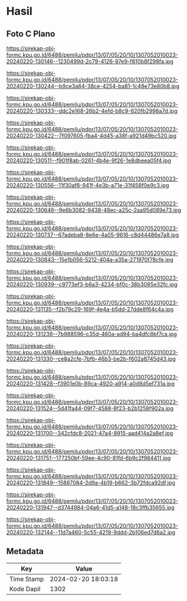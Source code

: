 # Hasil

## Foto C Plano

https://sirekap-obj-formc.kpu.go.id/6488/pemilu/pdpr/13/07/05/20/10/1307052010023-20240220-130146--1230499d-2c79-4126-97e9-f810b8f298fa.jpg

https://sirekap-obj-formc.kpu.go.id/6488/pemilu/pdpr/13/07/05/20/10/1307052010023-20240220-130244--b9ce3a84-38ce-4254-ba81-1c48e73e80b8.jpg

https://sirekap-obj-formc.kpu.go.id/6488/pemilu/pdpr/13/07/05/20/10/1307052010023-20240220-130333--ddc2e168-26b2-4efd-b8c9-620fb2998a7d.jpg

https://sirekap-obj-formc.kpu.go.id/6488/pemilu/pdpr/13/07/05/20/10/1307052010023-20240220-130422--7f097605-fba4-4d45-a38f-a921d49bc520.jpg

https://sirekap-obj-formc.kpu.go.id/6488/pemilu/pdpr/13/07/05/20/10/1307052010023-20240220-130511--f901f8ab-0261-4b4e-9f26-1e8dbeea05f4.jpg

https://sirekap-obj-formc.kpu.go.id/6488/pemilu/pdpr/13/07/05/20/10/1307052010023-20240220-130556--11f30af8-941f-4e3b-a71e-31f458f0e9c3.jpg

https://sirekap-obj-formc.kpu.go.id/6488/pemilu/pdpr/13/07/05/20/10/1307052010023-20240220-130646--9e6b3082-9438-48ec-a25c-2aa95d089e73.jpg

https://sirekap-obj-formc.kpu.go.id/6488/pemilu/pdpr/13/07/05/20/10/1307052010023-20240220-130737--67adeba8-8e6e-4a05-9616-c8d44486e7a8.jpg

https://sirekap-obj-formc.kpu.go.id/6488/pemilu/pdpr/13/07/05/20/10/1307052010023-20240220-130843--15e1b056-5212-404a-a35a-271970f78cfe.jpg

https://sirekap-obj-formc.kpu.go.id/6488/pemilu/pdpr/13/07/05/20/10/1307052010023-20240220-130939--c9773ef3-b6a3-4234-bf0c-38b3085e32fc.jpg

https://sirekap-obj-formc.kpu.go.id/6488/pemilu/pdpr/13/07/05/20/10/1307052010023-20240220-131135--f2b79c29-169f-4e4a-b5dd-27dde8f64c4a.jpg

https://sirekap-obj-formc.kpu.go.id/6488/pemilu/pdpr/13/07/05/20/10/1307052010023-20240220-131238--7b988596-c35d-460a-ad94-ba4dfc8bf7ca.jpg

https://sirekap-obj-formc.kpu.go.id/6488/pemilu/pdpr/13/07/05/20/10/1307052010023-20240220-131330--ce8a2cfe-7bfb-46b3-be2b-f602a8745d43.jpg

https://sirekap-obj-formc.kpu.go.id/6488/pemilu/pdpr/13/07/05/20/10/1307052010023-20240220-131428--f3901e0b-89ca-4920-a914-a0d8d5ef731a.jpg

https://sirekap-obj-formc.kpu.go.id/6488/pemilu/pdpr/13/07/05/20/10/1307052010023-20240220-131524--5d41fa44-09f7-4588-8f23-b2b1258f902a.jpg

https://sirekap-obj-formc.kpu.go.id/6488/pemilu/pdpr/13/07/05/20/10/1307052010023-20240220-131700--342cfdc8-2021-47a4-8915-aad414a2a8ef.jpg

https://sirekap-obj-formc.kpu.go.id/6488/pemilu/pdpr/13/07/05/20/10/1307052010023-20240220-131751--177250bf-59ee-4c90-81fd-6b9c2f984411.jpg

https://sirekap-obj-formc.kpu.go.id/6488/pemilu/pdpr/13/07/05/20/10/1307052010023-20240220-131849--15887084-2d9a-4b19-b662-3b72fdca92df.jpg

https://sirekap-obj-formc.kpu.go.id/6488/pemilu/pdpr/13/07/05/20/10/1307052010023-20240220-131947--d3744984-04a6-41d5-a148-18c3ffb35655.jpg

https://sirekap-obj-formc.kpu.go.id/6488/pemilu/pdpr/13/07/05/20/10/1307052010023-20240220-132144--11d7a460-5c55-4219-9ddd-2b106ed7d6a2.jpg


## Metadata

| Key        | Value               |
| ---------- | ------------------- |
| Time Stamp | 2024-02-20 18:03:18 |
| Kode Dapil | 1302                |



